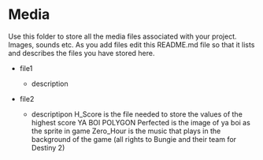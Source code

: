 # Media
Use this folder to store all the media files associated with your project. Images, sounds etc.
As you add files edit this README.md file so that it lists and describes the files you have stored here.

* file1
  * description
  
* file2
  * descriptipon
H_Score is the file needed to store the values of the highest score
YA BOI POLYGON Perfected is the image of ya boi as the sprite in game
Zero_Hour is the music that plays in the background of the game (all rights to Bungie and their team for Destiny 2)
